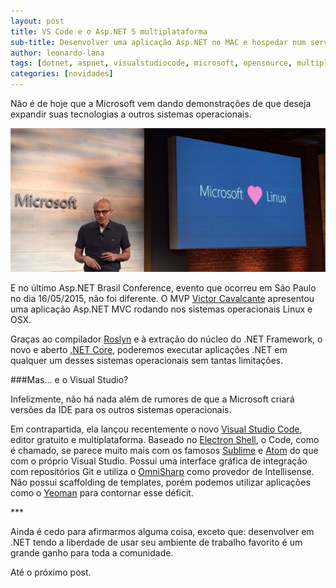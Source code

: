 ```yaml
---
layout: post
title: VS Code e o Asp.NET 5 multiplataforma
sub-title: Desenvolver uma aplicação Asp.NET no MAC e hospedar num servidor Linux?
author: leonardo-lana
tags: [dotnet, aspnet, visualstudiocode, microsoft, opensource, multiplataforma]
categories: [novidades]
---
```


Não é de hoje que a Microsoft vem dando demonstrações de que deseja expandir suas tecnologias a outros sistemas operacionais.

![Satya Nadella, CEO (20/10/2014)](/public/images/posts/vscode-e-o-aspnet-5-multiplataforma-satya-nadella.png)

E no último Asp.NET Brasil Conference, evento que ocorreu em São Paulo no dia 16/05/2015, não foi diferente. O MVP [Victor Cavalcante](https://mvp.microsoft.com/pt-br/MVP/Victor%20Cavalcante-4030594) apresentou uma aplicação Asp.NET MVC rodando nos sistemas operacionais Linux e OSX.

Graças ao compilador [Roslyn](https://github.com/dotnet/roslyn) e à extração do núcleo do .NET Framework, o novo e aberto [.NET Core](https://github.com/dotnet/core), poderemos executar  aplicações .NET em qualquer um desses sistemas operacionais sem tantas limitações.

###Mas... e o Visual Studio?

Infelizmente, não há nada além de rumores de que a Microsoft criará versões da IDE para os outros sistemas operacionais.

Em contrapartida, ela lançou recentemente o novo [Visual Studio Code](https://code.visualstudio.com/), editor gratuito e multiplataforma.
Baseado no [Electron Shell](http://electron.atom.io/), o Code, como é chamado, se parece muito mais com os famosos [Sublime](http://www.sublimetext.com/) e [Atom](https://atom.io/) do que com o próprio Visual Studio. Possui uma interface gráfica de integração com repositórios Git e utiliza o [OmniSharp](http://www.omnisharp.net/) como provedor de Intellisense. Não possui scaffolding de templates, porém podemos utilizar aplicações como o [Yeoman](http://yeoman.io/) para contornar esse déficit.
 
\*\*\*

Ainda é cedo para afirmarmos alguma coisa, exceto que: desenvolver em .NET tendo a liberdade de usar seu ambiente de trabalho favorito é um grande ganho para toda a comunidade.

Até o próximo post.
